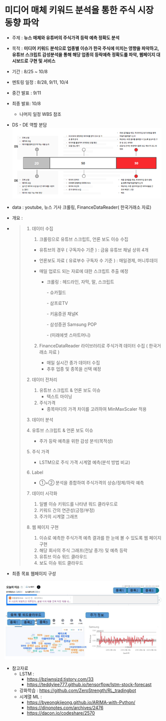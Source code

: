 # 미디어 매체 키워드 분석을 통한 주식 시장 동향 파악



- 주제 : **뉴스 매체와 유튜버의 주식가격 등락 예측 정확도 분석**

- 목적 : **미디어 키워드 분석으로 업종별 이슈가 한국 주식에 미치는 영향을 파악하고, 유튜브 스크립트 감성분석을 통해 해당 업종의 등락예측 정확도를 파악, 웹페이지 대시보드로 구현 및 서비스**

- 기간 : 8/25 ~ 10/8

- 멘토링 일정 : 8/28, 9/11, 10/4

- 중간 발표 : 9/11

- 최종 발표: 10/8
  - 나머지 일정 WBS 참조

- DS - DE 역할 분담![image-20210827230959954](md-images/image-20210827230959954.png)

- data : youtube, 뉴스 기사 크롤링, FinanceDataReader( 한국거래소 자료)

- 개요 :

- > 1. 데이터 수집
  >
  >    1.  크롤링으로 유튜브 스크립트, 언론 보도 이슈 수집
  >
  >       - 유튜브의 경우 ( 구독자수 기준 ) : 금융 유튜브 채널 상위 4개
  >
  >       - 언론보도 자료 ( 유료부수 구독자 수 기준 ) : 매일경제, 머니투데이     
  >
  >       - 매일 업로드 되는 자료에 대한 스크립트 추출 예정
  >
  >         - 크롤링 : 헤드라인, 자막, 말, 스크립트
  >
  >           \- 슈카월드
  >
  >           \- 삼프로TV
  >
  >           \- 키움증권 채널K
  >
  >           \- 삼성증권 Samsung POP
  >
  >           \- (미래에셋 스마트머니)
  >
  >    2. FinanceDataReader 라이브러리로 주식가격 데이터 수집 ( 한국거래소  자료 ) 
  >
  >       - 매일 실시간 종가 데이터 수집      
  >       - 추후 업종 및 종목을 선택 예정
  >
  > 2. 데이터 전처리
  >
  >    1. 유튜브 스크립트 & 언론 보도 이슈   
  >       - 텍스트 마이닝
  >    2. 주식가격
  >       - 종목마다의 가격 차이를 고려하여 MinMaxScaler 적용
  >
  > 3.  데이터 분석
  >
  >    1. 유튜브 스크립트 & 언론 보도 이슈      
  >       - 주가 등락 예측을 위한 감성 분석(목적성)
  >
  >    2. 주식 가격     
  >       -   LSTM으로 주식 가격 시계열 예측(분석 방법 비교) 
  >    3. Label
  >       - ①+② 분석을 종합하여 주식가격의 상승/정체/하락 예측
  >
  > 4. 데이터 시각화
  >
  >    1. 일별 이슈 키워드를 나타낸 워드 클라우드로   
  >    2. 키워드 간의 연관성(긍정/부정)   
  >    3. 주가의 시계열 그래프 
  >
  > 5. 웹 페이지 구현
  >
  >    1. 이슈로 예측한 주식가격 예측 결과를 한 눈에 볼 수 있도록 웹 페이지 구현   
  >    2. 해당 회사의 주식 그래프(전날 종가) 및 예측 등락   
  >    3. 유튜브 이슈 워드 클라우드   
  >    4. 보도 이슈 워드 클라우드  



- 최종 목표 웹페이지 구성

![image-20210913171708177](md-images/image-20210913171708177.png)

- 참고자료
  - LSTM : 
    - https://bziwnsizd.tistory.com/33
    - https://teddylee777.github.io/tensorflow/lstm-stock-forecast
  - 강화학습 : https://github.com/ZeroStrength/RL_tradingbot
  - 시계열 ML : 
    - https://byeongkijeong.github.io/ARIMA-with-Python/
    - https://dinonotes.com/archives/2476
    - https://dacon.io/codeshare/2570
  
